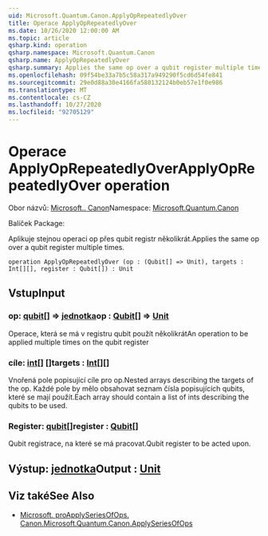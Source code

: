 ```yaml
---
uid: Microsoft.Quantum.Canon.ApplyOpRepeatedlyOver
title: Operace ApplyOpRepeatedlyOver
ms.date: 10/26/2020 12:00:00 AM
ms.topic: article
qsharp.kind: operation
qsharp.namespace: Microsoft.Quantum.Canon
qsharp.name: ApplyOpRepeatedlyOver
qsharp.summary: Applies the same op over a qubit register multiple times.
ms.openlocfilehash: 09f54be33a7b5c58a317a949290f5cd6d54fe841
ms.sourcegitcommit: 29e0d88a30e4166fa580132124b0eb57e1f0e986
ms.translationtype: MT
ms.contentlocale: cs-CZ
ms.lasthandoff: 10/27/2020
ms.locfileid: "92705129"
---
```

# <a name="applyoprepeatedlyover-operation"></a><span data-ttu-id="60cec-102">Operace ApplyOpRepeatedlyOver</span><span class="sxs-lookup"><span data-stu-id="60cec-102">ApplyOpRepeatedlyOver operation</span></span>

<span data-ttu-id="60cec-103">Obor názvů: [Microsoft.. Canon](xref:Microsoft.Quantum.Canon)</span><span class="sxs-lookup"><span data-stu-id="60cec-103">Namespace: [Microsoft.Quantum.Canon](xref:Microsoft.Quantum.Canon)</span></span>

<span data-ttu-id="60cec-104">Balíček [](https://nuget.org/packages/)</span><span class="sxs-lookup"><span data-stu-id="60cec-104">Package: [](https://nuget.org/packages/)</span></span>


<span data-ttu-id="60cec-105">Aplikuje stejnou operaci op přes qubit registr několikrát.</span><span class="sxs-lookup"><span data-stu-id="60cec-105">Applies the same op over a qubit register multiple times.</span></span>

```qsharp
operation ApplyOpRepeatedlyOver (op : (Qubit[] => Unit), targets : Int[][], register : Qubit[]) : Unit
```


## <a name="input"></a><span data-ttu-id="60cec-106">Vstup</span><span class="sxs-lookup"><span data-stu-id="60cec-106">Input</span></span>

### <a name="op--qubit--unit"></a><span data-ttu-id="60cec-107">op: [qubit](xref:microsoft.quantum.lang-ref.qubit)[] => [jednotka](xref:microsoft.quantum.lang-ref.unit)</span><span class="sxs-lookup"><span data-stu-id="60cec-107">op : [Qubit](xref:microsoft.quantum.lang-ref.qubit)[] => [Unit](xref:microsoft.quantum.lang-ref.unit)</span></span> 

<span data-ttu-id="60cec-108">Operace, která se má v registru qubit použít několikrát</span><span class="sxs-lookup"><span data-stu-id="60cec-108">An operation to be applied multiple times on the qubit register</span></span>


### <a name="targets--int"></a><span data-ttu-id="60cec-109">cíle: [int](xref:microsoft.quantum.lang-ref.int)[] []</span><span class="sxs-lookup"><span data-stu-id="60cec-109">targets : [Int](xref:microsoft.quantum.lang-ref.int)[][]</span></span>

<span data-ttu-id="60cec-110">Vnořená pole popisující cíle pro op.</span><span class="sxs-lookup"><span data-stu-id="60cec-110">Nested arrays describing the targets of the op.</span></span> <span data-ttu-id="60cec-111">Každé pole by mělo obsahovat seznam čísla popisujících qubits, které se mají použít.</span><span class="sxs-lookup"><span data-stu-id="60cec-111">Each array should contain a list of ints describing the qubits to be used.</span></span>


### <a name="register--qubit"></a><span data-ttu-id="60cec-112">Register: [qubit](xref:microsoft.quantum.lang-ref.qubit)[]</span><span class="sxs-lookup"><span data-stu-id="60cec-112">register : [Qubit](xref:microsoft.quantum.lang-ref.qubit)[]</span></span>

<span data-ttu-id="60cec-113">Qubit registrace, na které se má pracovat.</span><span class="sxs-lookup"><span data-stu-id="60cec-113">Qubit register to be acted upon.</span></span>



## <a name="output--unit"></a><span data-ttu-id="60cec-114">Výstup: [jednotka](xref:microsoft.quantum.lang-ref.unit)</span><span class="sxs-lookup"><span data-stu-id="60cec-114">Output : [Unit](xref:microsoft.quantum.lang-ref.unit)</span></span>



## <a name="see-also"></a><span data-ttu-id="60cec-115">Viz také</span><span class="sxs-lookup"><span data-stu-id="60cec-115">See Also</span></span>

- [<span data-ttu-id="60cec-116">Microsoft. proApplySeriesOfOps. Canon.</span><span class="sxs-lookup"><span data-stu-id="60cec-116">Microsoft.Quantum.Canon.ApplySeriesOfOps</span></span>](xref:Microsoft.Quantum.Canon.ApplySeriesOfOps)